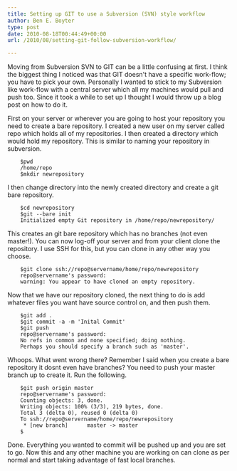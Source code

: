 ```yaml
---
title: Setting up GIT to use a Subversion (SVN) style workflow
author: Ben E. Boyter
type: post
date: 2010-08-18T00:44:49+00:00
url: /2010/08/setting-git-follow-subversion-workflow/

---
```

Moving from Subversion SVN to GIT can be a little confusing at first. I think the biggest thing I noticed was that GIT doesn't have a specific work-flow; you have to pick your own. Personally I wanted to stick to my Subversion like work-flow with a central server which all my machines would pull and push too. Since it took a while to set up I thought I would throw up a blog post on how to do it.

First on your server or wherever you are going to host your repository you need to create a bare repository. I created a new user on my server called repo which holds all of my repositories. I then created a directory which would hold my repository. This is similar to naming your repository in subversion.

```
    $pwd
    /home/repo
    $mkdir newrepository
```

I then change directory into the newly created directory and create a git bare repository.

```
    $cd newrepository
    $git --bare init
    Initialized empty Git repository in /home/repo/newrepository/
```

This creates an git bare repository which has no branches (not even master!). You can now log-off your server and from your client clone the repository. I use SSH for this, but you can clone in any other way you choose.

```
    $git clone ssh://repo@servername/home/repo/newrepository
    repo@servername's password:
    warning: You appear to have cloned an empty repository.
```

Now that we have our repository cloned, the next thing to do is add whatever files you want have source control on, and then push them.

```
    $git add .
    $git commit -a -m 'Inital Commit'
    $git push
    repo@servername's password:
    No refs in common and none specified; doing nothing.
    Perhaps you should specify a branch such as 'master'.
```

Whoops. What went wrong there? Remember I said when you create a bare repository it dosnt even have branches? You need to push your master branch up to create it. Run the following.

```
    $git push origin master
    repo@servername's password:
    Counting objects: 3, done.
    Writing objects: 100% (3/3), 219 bytes, done.
    Total 3 (delta 0), reused 0 (delta 0)
    To ssh://repo@servername/home/repo/newrepository
     * [new branch]      master -> master
    $
```

Done. Everything you wanted to commit will be pushed up and you are set to go. Now this and any other machine you are working on can clone as per normal and start taking advantage of fast local branches.